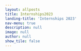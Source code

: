 ```yaml
---
layout: allposts
title: Internships2023
landing-title: 'Internships 2023'
nav-menu: true
description: null
image: null
author: null
show_tile: false
---
```

